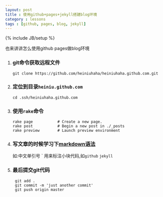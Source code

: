 ```yaml
---
layout: post
title : 使用github+pages+jekyll搭建blog环境
category : lessons
tags : [github, pages, blog, jekyll]
---
```

{% include JB/setup %}

也来讲讲怎么使用github pages做blog环境

1.  ### git命令获取远程文件

		git clone https://github.com/heiniuhaha/heiniuhaha.github.com.git
	
2.  ### 定位到目录`heiniu.github.com`

		cd .ssh/heiniuhaha.github.com
		
3.  ### 使用`rake`命令

		rake page           # Create a new page.
		rake post           # Begin a new post in ./_posts
		rake preview        # Launch preview environment
	
4. ### 写文章的时候学习下[markdown语法](https://github.com/othree/markdown-syntax-zhtw/blob/master/basics.md)
	 如:中文单引号 &#96; 用来标注小块代码,如`github` `jekyll`
	 
5. ### 最后提交git代码
		git add .
		git commit -m 'just another commit'
		git push origin master